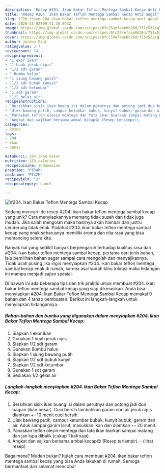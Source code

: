 ```yaml
---
description: "Resep #204. Ikan Bakar Teflon Mentega Sambal Kecap Anti Gagal"
title: "Resep #204. Ikan Bakar Teflon Mentega Sambal Kecap Anti Gagal"
slug: 1720-resep-204-ikan-bakar-teflon-mentega-sambal-kecap-anti-gagal
date: 2020-11-02T09:41:18.043Z
image: https://img-global.cpcdn.com/recipes/6fc254efaae8b26d/751x532cq70/204-ikan-bakar-teflon-mentega-sambal-kecap-foto-resep-utama.jpg
thumbnail: https://img-global.cpcdn.com/recipes/6fc254efaae8b26d/751x532cq70/204-ikan-bakar-teflon-mentega-sambal-kecap-foto-resep-utama.jpg
cover: https://img-global.cpcdn.com/recipes/6fc254efaae8b26d/751x532cq70/204-ikan-bakar-teflon-mentega-sambal-kecap-foto-resep-utama.jpg
author: Jordan Paul
ratingvalue: 3.7
reviewcount: 14
recipeingredient:
- "1 ekor ikan"
- "1 buah jeruk nipis"
- "1/2 sdt garam"
- " Bumbu halus"
- "1 siung bawang putih"
- "1/2 sdt bubuk kunyit"
- "1/2 sdt ketumbar"
- "1 sdt garam"
- "1/2 gelas air"
recipeinstructions:
- "Bersihkan sisik ikan buang isi dalam perutnya dan potong jadi dua bagian (ikan besar). Cuci bersih tambahkan garam dan air jeruk nipis diamkan +- 10 menit cuci bersih."
- "Ulek bawang putih, campur ketumbar bubuk, kunyit bubuk, garam dan air. Aduk sampai garam larut, masukkan ikan dan diamkan +- 20 menit."
- "Panaskan teflon olesin mentega dan tata ikan biarkan sampai matang dan jan lupa dibalik (cukup 1 kali saja)."
- "Angkat dan sajikan bersama ambal kecap😋 (Resep terlampir).           (lihat resep)"
categories:
- Resep
tags:
- 204
- ikan
- bakar

katakunci: 204 ikan bakar 
nutrition: 159 calories
recipecuisine: Indonesian
preptime: "PT34M"
cooktime: "PT42M"
recipeyield: "2"
recipecategory: Lunch

---
```



![#204. Ikan Bakar Teflon Mentega Sambal Kecap](https://img-global.cpcdn.com/recipes/6fc254efaae8b26d/751x532cq70/204-ikan-bakar-teflon-mentega-sambal-kecap-foto-resep-utama.jpg)

Sedang mencari ide resep #204. ikan bakar teflon mentega sambal kecap yang unik? Cara menyiapkannya memang tidak susah dan tidak juga mudah. Jika salah mengolah maka hasilnya akan hambar dan justru cenderung tidak enak. Padahal #204. ikan bakar teflon mentega sambal kecap yang enak seharusnya memiliki aroma dan cita rasa yang bisa memancing selera kita.



Banyak hal yang sedikit banyak berpengaruh terhadap kualitas rasa dari #204. ikan bakar teflon mentega sambal kecap, pertama dari jenis bahan, lalu pemilihan bahan segar sampai cara mengolah dan menyajikannya. Tidak usah pusing jika ingin menyiapkan #204. ikan bakar teflon mentega sambal kecap enak di rumah, karena asal sudah tahu triknya maka hidangan ini mampu menjadi sajian spesial.


Di bawah ini ada beberapa tips dan trik praktis untuk membuat #204. ikan bakar teflon mentega sambal kecap yang siap dikreasikan. Anda bisa menyiapkan #204. Ikan Bakar Teflon Mentega Sambal Kecap memakai 9 bahan dan 4 tahap pembuatan. Berikut ini langkah-langkah untuk menyiapkan hidangannya.

<!--inarticleads1-->

##### Bahan-bahan dan bumbu yang digunakan dalam menyiapkan #204. Ikan Bakar Teflon Mentega Sambal Kecap:

1. Siapkan 1 ekor ikan
1. Gunakan 1 buah jeruk nipis
1. Siapkan 1/2 sdt garam
1. Gunakan  Bumbu halus
1. Siapkan 1 siung bawang putih
1. Siapkan 1/2 sdt bubuk kunyit
1. Siapkan 1/2 sdt ketumbar
1. Gunakan 1 sdt garam
1. Sediakan 1/2 gelas air




<!--inarticleads2-->

##### Langkah-langkah menyiapkan #204. Ikan Bakar Teflon Mentega Sambal Kecap:

1. Bersihkan sisik ikan buang isi dalam perutnya dan potong jadi dua bagian (ikan besar). Cuci bersih tambahkan garam dan air jeruk nipis diamkan +- 10 menit cuci bersih.
1. Ulek bawang putih, campur ketumbar bubuk, kunyit bubuk, garam dan air. Aduk sampai garam larut, masukkan ikan dan diamkan +- 20 menit.
1. Panaskan teflon olesin mentega dan tata ikan biarkan sampai matang dan jan lupa dibalik (cukup 1 kali saja).
1. Angkat dan sajikan bersama ambal kecap😋 (Resep terlampir). -           (lihat resep)




Bagaimana? Mudah bukan? Itulah cara membuat #204. ikan bakar teflon mentega sambal kecap yang bisa Anda lakukan di rumah. Semoga bermanfaat dan selamat mencoba!
